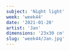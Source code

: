 ```yaml
---
subject: 'Night light'
week: 'week44'
date: '2021-01-20'
artist: 'Jan'
dimensions: '23x30 cm'
slug: 'week44/Jan.jpg'
---
```

